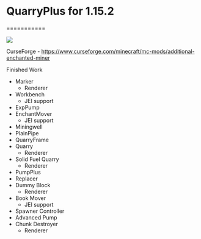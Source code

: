 # QuarryPlus for 1.15.2
===========

[![](https://github.com/Kotori316/QuarryPlus/workflows/Build%20Check%20and%20Publish/badge.svg)](https://github.com/Kotori316/QuarryPlus/actions)

CurseForge - https://www.curseforge.com/minecraft/mc-mods/additional-enchanted-miner

Finished Work
* Marker
  * Renderer
* Workbench
  * JEI support
* ExpPump
* EnchantMover
  * JEI support
* Miningwell
* PlainPipe
* QuarryFrame
* Quarry
  * Renderer
* Solid Fuel Quarry
  * Renderer
* PumpPlus
* Replacer
* Dummy Block
  * Renderer
* Book Mover
  * JEI support
* Spawner Controller
* Advanced Pump
* Chunk Destroyer
  * Renderer
